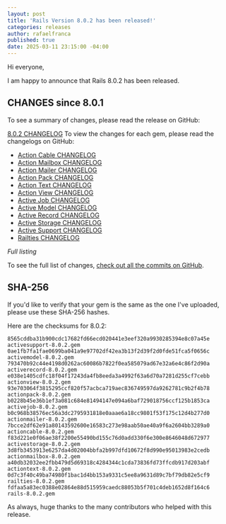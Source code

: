 ```yaml
---
layout: post
title: 'Rails Version 8.0.2 has been released!'
categories: releases
author: rafaelfranca
published: true
date: 2025-03-11 23:15:00 -04:00
---
```


Hi everyone,

I am happy to announce that Rails 8.0.2 has been released.


## CHANGES since 8.0.1

To see a summary of changes, please read the release on GitHub:

[8.0.2 CHANGELOG](https://github.com/rails/rails/releases/tag/v8.0.2)
To view the changes for each gem, please read the changelogs on GitHub:
* [Action Cable CHANGELOG](https://github.com/rails/rails/blob/v8.0.2/actioncable/CHANGELOG.md)
* [Action Mailbox CHANGELOG](https://github.com/rails/rails/blob/v8.0.2/actionmailbox/CHANGELOG.md)
* [Action Mailer CHANGELOG](https://github.com/rails/rails/blob/v8.0.2/actionmailer/CHANGELOG.md)
* [Action Pack CHANGELOG](https://github.com/rails/rails/blob/v8.0.2/actionpack/CHANGELOG.md)
* [Action Text CHANGELOG](https://github.com/rails/rails/blob/v8.0.2/actiontext/CHANGELOG.md)
* [Action View CHANGELOG](https://github.com/rails/rails/blob/v8.0.2/actionview/CHANGELOG.md)
* [Active Job CHANGELOG](https://github.com/rails/rails/blob/v8.0.2/activejob/CHANGELOG.md)
* [Active Model CHANGELOG](https://github.com/rails/rails/blob/v8.0.2/activemodel/CHANGELOG.md)
* [Active Record CHANGELOG](https://github.com/rails/rails/blob/v8.0.2/activerecord/CHANGELOG.md)
* [Active Storage CHANGELOG](https://github.com/rails/rails/blob/v8.0.2/activestorage/CHANGELOG.md)
* [Active Support CHANGELOG](https://github.com/rails/rails/blob/v8.0.2/activesupport/CHANGELOG.md)
* [Railties CHANGELOG](https://github.com/rails/rails/blob/v8.0.2/railties/CHANGELOG.md)


*Full listing*

To see the full list of changes, [check out all the commits on
GitHub](https://github.com/rails/rails/compare/v8.0.1...v8.0.2).

## SHA-256

If you'd like to verify that your gem is the same as the one I've uploaded,
please use these SHA-256 hashes.

Here are the checksums for 8.0.2:

```
8565cddba31b900cdc17682fd66ecd020441e3eef320a9930285394e8c07a45e  activesupport-8.0.2.gem
0ae1fb7fa1fae0699ba041a9e97702df42ea3b13f2d39f2d0fde51fca5f0656c  activemodel-8.0.2.gem
793470b92c44e4198d0262ac60086b7822f0ea585079ad67e32a6e4c86f2d90a  activerecord-8.0.2.gem
e038e1405cdfc18f04f17243da4fb8eeda3a4992f63a6d70a7281d255cf7cebb  actionview-8.0.2.gem
93e703064f3815295ccf820f57acbca719aec836749597da9262781c9b2f4b78  actionpack-8.0.2.gem
b0228b45e36b1ef3a081c684e81494147e094a6baf729018756ccf125b1853ca  activejob-8.0.2.gem
b0c968b38576ec56a3dc2795931818e0aaae6a18cc9801f53f175c12d4b277d0  actionmailer-8.0.2.gem
7bcce2df62e91a80143592600e16583c273e98aab50ae40a9f6a2604bb3289a0  actioncable-8.0.2.gem
f83d221e0f06ae38f2200e55490bd155c76d0add330f6e300e8646048d672977  activestorage-8.0.2.gem
3d8fb3453913e6257da4d02004bbfa2b997dfd10672f8d990e95013983e2cedb  actionmailbox-8.0.2.gem
a40db32032ee2fbb479d5d69318c4284344c1cda73836fd73ffcdb917d203abf  actiontext-8.0.2.gem
0d7c3f40c49ba74980f1bac1d4bb153a9331c5ee8a9631d89c7bf79db82e5cf9  railties-8.0.2.gem
fdfaa5a83ec0388e02864e88d515959caedc88053b5f701c4deb1652d8f164c6  rails-8.0.2.gem

```

As always, huge thanks to the many contributors who helped with this release.
